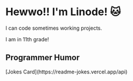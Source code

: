 # Hewwo!! I'm Linode! 🐱

I can code sometimes working projects.

I am in 11th grade!

<h2>Programmer Humor</h2>
[Jokes Card](https://readme-jokes.vercel.app/api)
